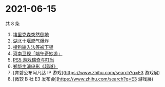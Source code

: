 # 2021-06-15

共 8 条

<!-- BEGIN -->
<!-- 最后更新时间 Tue Jun 15 2021 04:07:09 GMT+0800 (China Standard Time) -->

1. [埃里克森突然倒地](https://www.zhihu.com/search?q=埃里克森)
2. [湖北十堰燃气爆炸](https://www.zhihu.com/search?q=十堰燃气爆炸)
3. [搜狗输入法等被下架](https://www.zhihu.com/search?q=输入法下架)
4. [河南卫视「端午奇妙游」](https://www.zhihu.com/search?q=端午奇妙游)
5. [PS5 游戏瑞奇与叮当](https://www.zhihu.com/search?q=瑞奇与叮当)
6. [郑恺主演电影《超越》](https://www.zhihu.com/search?q=郑恺)
7. [育碧公布阿凡达 IP 游戏](https://www.zhihu.com/search?q=E3 游戏展)
8. [微软 B 社 E3 发布会](https://www.zhihu.com/search?q=E3 游戏展)

<!-- END -->
